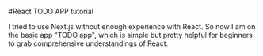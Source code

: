 #React TODO APP tutorial

I tried to use Next.js without enough experience with React.
So now I am on the basic app "TODO app", which is simple but pretty helpful for beginners to grab comprehensive understandings of React.
